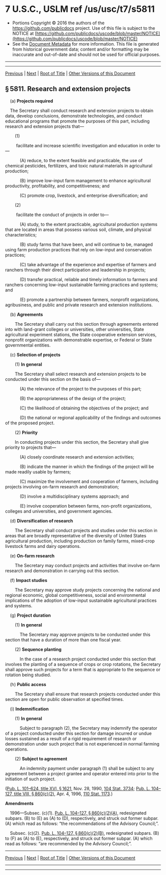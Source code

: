 ---
---

# 7 U.S.C., USLM ref /us/usc/t7/s5811

* Portions Copyright © 2016 the authors of the https://github.com/publicdocs project.
  Use of this file is subject to the NOTICE at [https://github.com/publicdocs/uscode/blob/master/NOTICE](https://github.com/publicdocs/uscode/blob/master/NOTICE)
* See the [Document Metadata](././../../../../../..//README.md) for more information.
  This file is generated from historical government data; content and/or formatting may be inaccurate and out-of-date and should not be used for official purposes.

----------
----------

[Previous](./../../../../../..//us/usc/t7/ch88/schI/ptA/m__us_usc_t7_ch88_schI_ptA.md) | [Next](./../../../../../..//us/usc/t7/ch88/schI/ptA/m__us_usc_t7_s5812.md) | [Root of Title](./../../../../../../) | [Other Versions of this Document](https://publicdocs.github.io/go/links?ns=uslm&ref=%2Fus%2Fusc%2Ft7%2Fs5811)

## § 5811. Research and extension projects

    (a) __Projects required__ 

    The Secretary shall conduct research and extension projects to obtain data, develop conclusions, demonstrate technologies, and conduct educational programs that promote the purposes of this part, including research and extension projects that—

        (1)

         facilitate and increase scientific investigation and education in order to—

            (A) reduce, to the extent feasible and practicable, the use of chemical pesticides, fertilizers, and toxic natural materials in agricultural production;

            (B) improve low-input farm management to enhance agricultural productivity, profitability, and competitiveness; and

            (C) promote crop, livestock, and enterprise diversification; and

        (2)

         facilitate the conduct of projects in order to—

            (A) study, to the extent practicable, agricultural production systems that are located in areas that possess various soil, climate, and physical characteristics;

            (B) study farms that have been, and will continue to be, managed using farm production practices that rely on low-input and conservation practices;

            (C) take advantage of the experience and expertise of farmers and ranchers through their direct participation and leadership in projects;

            (D) transfer practical, reliable and timely information to farmers and ranchers concerning low-input sustainable farming practices and systems; and

            (E) promote a partnership between farmers, nonprofit organizations, agribusiness, and public and private research and extension institutions.

    (b) __Agreements__ 

        The Secretary shall carry out this section through agreements entered into with land-grant colleges or universities, other universities, State agricultural experiment stations, the State cooperative extension services, nonprofit organizations with demonstrable expertise, or Federal or State governmental entities.

    (c) __Selection of projects__ 

        (1) __In general__ 

        The Secretary shall select research and extension projects to be conducted under this section on the basis of—

            (A) the relevance of the project to the purposes of this part;

            (B) the appropriateness of the design of the project;

            (C) the likelihood of obtaining the objectives of the project; and

            (D) the national or regional applicability of the findings and outcomes of the proposed project.

        (2) __Priority__ 

        In conducting projects under this section, the Secretary shall give priority to projects that—

            (A) closely coordinate research and extension activities;

            (B) indicate the manner in which the findings of the project will be made readily usable by farmers;

            (C) maximize the involvement and cooperation of farmers, including projects involving on-farm research and demonstration;

            (D) involve a multidisciplinary systems approach; and

            (E) involve cooperation between farms, non-profit organizations, colleges and universities, and government agencies.

    (d) __Diversification of research__ 

        The Secretary shall conduct projects and studies under this section in areas that are broadly representative of the diversity of United States agricultural production, including production on family farms, mixed-crop livestock farms and dairy operations.

    (e) __On-farm research__ 

        The Secretary may conduct projects and activities that involve on-farm research and demonstration in carrying out this section.

    (f) __Impact studies__ 

        The Secretary may approve study projects concerning the national and regional economic, global competitiveness, social and environmental implications of the adoption of low-input sustainable agricultural practices and systems.

    (g) __Project duration__ 

        (1) __In general__ 

            The Secretary may approve projects to be conducted under this section that have a duration of more than one fiscal year.

        (2) __Sequence planting__ 

            In the case of a research project conducted under this section that involves the planting of a sequence of crops or crop rotations, the Secretary shall approve such projects for a term that is appropriate to the sequence or rotation being studied.

    (h) __Public access__ 

        The Secretary shall ensure that research projects conducted under this section are open for public observation at specified times.

    (i) __Indemnification__ 

        (1) __In general__ 

            Subject to paragraph (2), the Secretary may indemnify the operator of a project conducted under this section for damage incurred or undue losses sustained as a result of a rigid requirement of research or demonstration under such project that is not experienced in normal farming operations.

        (2) __Subject to agreement__ 

            An indemnity payment under paragraph (1) shall be subject to any agreement between a project grantee and operator entered into prior to the initiation of such project.

([Pub. L. 101–624, title XVI, § 1621][/us/pl/101/624/s1621], Nov. 28, 1990, [104 Stat. 3734][/us/stat/104/3734]; [Pub. L. 104–127, title VIII, § 860(c)(2)][/us/pl/104/127/s860/c/2], Apr. 4, 1996, [110 Stat. 1173][/us/stat/110/1173].)

 __Amendments__ 

    1996—Subsec. (c)(1). [Pub. L. 104–127, § 860(c)(2)(A)][/us/pl/104/127/s860/c/2/A], redesignated subpars. (B) to (E) as (A) to (D), respectively, and struck out former subpar. (A) which read as follows: “the recommendations of the Advisory Council;”.

    Subsec. (c)(2). [Pub. L. 104–127, § 860(c)(2)(B)][/us/pl/104/127/s860/c/2/B], redesignated subpars. (B) to (F) as (A) to (E), respectively, and struck out former subpar. (A) which read as follows: “are recommended by the Advisory Council;”.

----------

[Previous](./../../../../../..//us/usc/t7/ch88/schI/ptA/m__us_usc_t7_ch88_schI_ptA.md) | [Next](./../../../../../..//us/usc/t7/ch88/schI/ptA/m__us_usc_t7_s5812.md) | [Root of Title](./../../../../../../) | [Other Versions of this Document](https://publicdocs.github.io/go/links?ns=uslm&ref=%2Fus%2Fusc%2Ft7%2Fs5811)

----------
----------

[/us/pl/101/624/s1621]: https://publicdocs.github.io/go/links?ns=uslm&ref=%2Fus%2Fpl%2F101%2F624%2Fs1621
[/us/stat/104/3734]: https://publicdocs.github.io/go/links?ns=uslm&ref=%2Fus%2Fstat%2F104%2F3734
[/us/pl/104/127/s860/c/2]: https://publicdocs.github.io/go/links?ns=uslm&ref=%2Fus%2Fpl%2F104%2F127%2Fs860%2Fc%2F2
[/us/stat/110/1173]: https://publicdocs.github.io/go/links?ns=uslm&ref=%2Fus%2Fstat%2F110%2F1173
[/us/pl/104/127/s860/c/2/A]: https://publicdocs.github.io/go/links?ns=uslm&ref=%2Fus%2Fpl%2F104%2F127%2Fs860%2Fc%2F2%2FA
[/us/pl/104/127/s860/c/2/B]: https://publicdocs.github.io/go/links?ns=uslm&ref=%2Fus%2Fpl%2F104%2F127%2Fs860%2Fc%2F2%2FB


